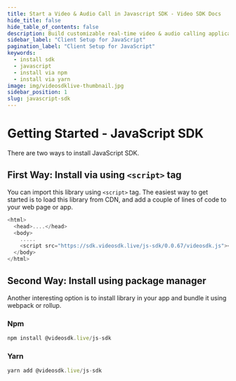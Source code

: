 ```yaml
---
title: Start a Video & Audio Call in Javascript SDK - Video SDK Docs
hide_title: false
hide_table_of_contents: false
description: Build customizable real-time video & audio calling applications in Javascript SDK using Video SDK add live Video & Audio conferencing to your applications.
sidebar_label: "Client Setup for JavaScript"
pagination_label: "Client Setup for JavaScript"
keywords:
  - install sdk
  - javascript
  - install via npm
  - install via yarn
image: img/videosdklive-thumbnail.jpg
sidebar_position: 1
slug: javascript-sdk
---
```


# Getting Started - JavaScript SDK

There are two ways to install JavaScript SDK.

## First Way: Install via using `<script>` tag

You can import this library using `<script>` tag. The easiest way to get started is to load this library from CDN, and add a couple of lines of code to your web page or app.

```js title="Install via <script>"
<html>
  <head>....</head>
  <body>
    .....
    <script src="https://sdk.videosdk.live/js-sdk/0.0.67/videosdk.js"></script>
  </body>
</html>
```

## Second Way: Install using package manager

Another interesting option is to install library in your app and bundle it using webpack or rollup.

### Npm

```js
npm install @videosdk.live/js-sdk
```

### Yarn

```js
yarn add @videosdk.live/js-sdk
```
